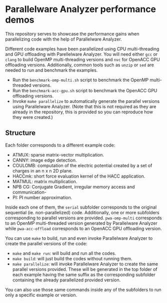 # Parallelware Analyzer performance demos

This repository serves to showcase the performance gains when parallelizing code with the help of Parallelware Analyzer.

Different code examples have been parallelized using CPU multi-threading and GPU offloading with Parellelware Analyzer. You will need either `gcc` or `clang` to build OpenMP multi-threading versions and `nvc` for OpenACC GPU offloading versions. Additionally, common tools such as `unzip` or `sed` are needed to run and benchmark the examples.

- Run the `benchmark-omp-multi.sh` script to benchmark the OpenMP multi-threaded versions.
- Run the `benchmark-acc-gpu.sh` script to benchmark the OpenACC GPU offloading versions.
- Invoke `make parallelize` to automatically generate the parallel versions using Parallelware Analyzer. (Note that this is not required as they are already in the repository, this is provided so you can reproduce how they were created.)

## Structure

Each folder corresponds to a different example code:
- ATMUX: sparse matrix-vector multiplication.
- CANNY: image edge detection.
- COULOMB: computation of the electric potential created by a set of charges in an n x n 2D plane.
- HACCmk: short force evaluation kernel of the HACC application.
- MATMUL: matrix multiplication.
- NPB CG: Conjugate Gradient, irregular memory access and communication-
- PI: PI number approximation.

Inside each one of them, the `serial` subfolder corresponds to the original sequential (ie. non-parallelized) code. Additionally, one or more subfolders corresponding to parallel versions are provided. `pwa-omp-multi` corresponds to an OpenMP multi-threaded version generated by Parallelware Analyzer while `pwa-acc-offload` corresponds to an OpenACC GPU offloading version.

You can use `make` to build, run and even invoke Parallelware Analyzer to create the parallel versions of the code:
- `make` and `make run`: will build and run all the codes.
- `make build`: will just build the codes without running them.
- `make parallelize`: will invoke Parallelware Analyzer to create the same parallel versions provided. These will be generated in the top folder of each example having the same suffix as the corresponding subfolder containing the already parallelized provided version.

You can also use those same commands inside any of the subfolders to run only a specific example or version.
